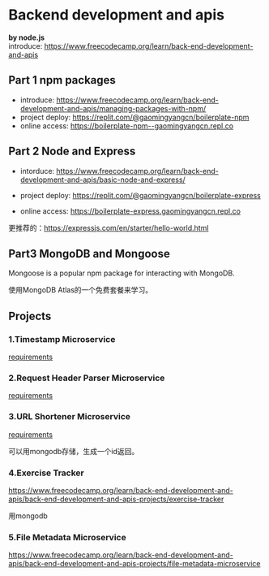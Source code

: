 # Backend development and apis 
**by node.js**  
introduce: https://www.freecodecamp.org/learn/back-end-development-and-apis  

## Part 1 npm packages
* introduce: https://www.freecodecamp.org/learn/back-end-development-and-apis/managing-packages-with-npm/
* project deploy: https://replit.com/@gaomingyangcn/boilerplate-npm
* online access: https://boilerplate-npm--gaomingyangcn.repl.co

## Part 2 Node and Express
* intorduce: https://www.freecodecamp.org/learn/back-end-development-and-apis/basic-node-and-express/

* project deploy: https://replit.com/@gaomingyangcn/boilerplate-express
* online access: https://boilerplate-express.gaomingyangcn.repl.co

更推荐的：https://expressjs.com/en/starter/hello-world.html

## Part3 MongoDB and Mongoose
Mongoose is a popular npm package for interacting with MongoDB. 

使用MongoDB Atlas的一个免费套餐来学习。


## Projects


### 1.Timestamp Microservice
[requirements](https://www.freecodecamp.org/learn/back-end-development-and-apis/back-end-development-and-apis-projects/timestamp-microservice)

### 2.Request Header Parser Microservice
[requirements](https://www.freecodecamp.org/learn/back-end-development-and-apis/back-end-development-and-apis-projects/request-header-parser-microservice)

### 3.URL Shortener Microservice
[requirements](https://www.freecodecamp.org/learn/back-end-development-and-apis/back-end-development-and-apis-projects/url-shortener-microservice)

可以用mongodb存储，生成一个id返回。

### 4.Exercise Tracker

https://www.freecodecamp.org/learn/back-end-development-and-apis/back-end-development-and-apis-projects/exercise-tracker

用mongodb

### 5.File Metadata Microservice

https://www.freecodecamp.org/learn/back-end-development-and-apis/back-end-development-and-apis-projects/file-metadata-microservice